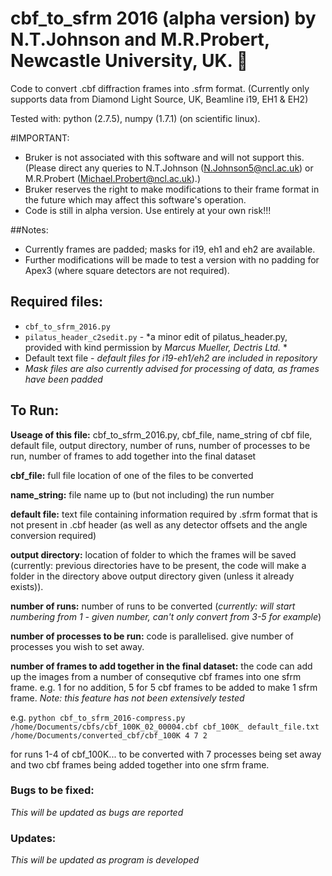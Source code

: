 # cbf_to_sfrm 2016 (alpha version) by N.T.Johnson and M.R.Probert, Newcastle University, UK. :microscope:
Code to convert .cbf diffraction frames into .sfrm format. (Currently only supports data from Diamond Light Source, UK, Beamline i19, EH1 &amp; EH2)

Tested with: python (2.7.5), numpy (1.7.1) (on scientific linux).

#IMPORTANT:
- Bruker is not associated with this software and will not support this. (Please direct any queries to N.T.Johnson (N.Johnson5@ncl.ac.uk) or M.R.Probert (Michael.Probert@ncl.ac.uk).)
- Bruker reserves the right to make modifications to their frame format in the future which may affect this software's operation.
- Code is still in alpha version. Use entirely at your own risk!!!

##Notes:
- Currently frames are padded; masks for i19, eh1 and eh2 are available.
- Further modifications will be made to test a version with no padding for Apex3 (where square detectors are not required).

## Required files:
- `cbf_to_sfrm_2016.py`
- `pilatus_header_c2sedit.py` - *a minor edit of pilatus_header.py, provided with kind permission by _Marcus Mueller, Dectris Ltd._ *
- Default text file - *default files for i19-eh1/eh2 are included in repository*
- *Mask files are also currently advised for processing of data, as frames have been padded*

## To Run:
**Useage of this file:** cbf_to_sfrm_2016.py, cbf_file, name_string of cbf file, default file, output directory, number of runs, number of processes to be run, number of frames to add together into the final dataset

**cbf_file:** full file location of one of the files to be converted

**name_string:** file name up to (but not including) the run number

**default file:** text file containing information required by .sfrm format that is not present in .cbf header (as well as any detector offsets and the angle conversion required)

**output directory:** location of folder to which the frames will be saved (currently: previous directories have to be present, the code will make a folder in the directory above output directory given (unless it already exists)).

**number of runs:** number of runs to be converted (*currently: will start numbering from 1 - given number, can't only convert from 3-5 for example*)

**number of processes to be run:** code is parallelised. give number of processes you wish to set away.

**number of frames to add together in the final dataset:** the code can add up the images from a number of consequtive cbf frames into one sfrm frame. e.g. 1 for no addition, 5 for 5 cbf frames to be added to make 1 sfrm frame. *Note: this feature has not been extensively tested*

e.g. `python cbf_to_sfrm_2016-compress.py /home/Documents/cbfs/cbf_100K_02_00004.cbf cbf_100K_ default_file.txt /home/Documents/converted_cbf/cbf_100K 4 7 2`

for runs 1-4 of cbf_100K... to be converted with 7 processes being set away and two cbf frames being added together into one sfrm frame.

### Bugs to be fixed:
*This will be updated as bugs are reported*

### Updates:
*This will be updated as program is developed*
